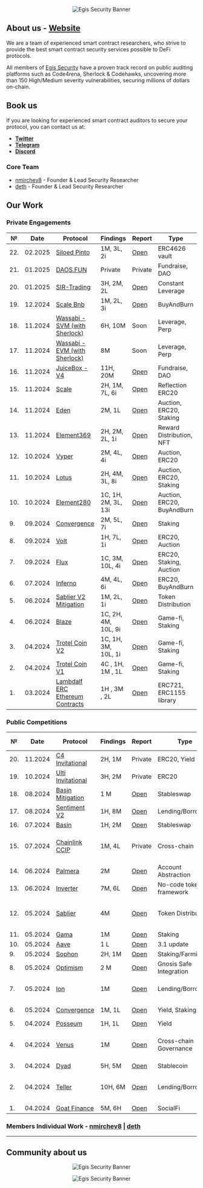 
<p align="center">
    <img src="egis_banner.png" alt="Egis Security Banner">
</p>

## About us - [Website](https://www.egissec.com/)

We are a team of experienced smart contract researchers, who strive to provide the best smart contract security services possible to DeFi protocols.

All members of [Egis Security](https://twitter.com/EgisSec) have a proven track record on public auditing platforms such as Code4rena, Sherlock & Codehawks, uncovering more than 150 High/Medium severity vulnerabilities, securing millions of dollars on-chain.

## Book us

If you are looking for experienced smart contract auditors to secure your protocol, you can contact us at:

- [**Twitter**](https://twitter.com/dethSCA)
- [**Telegram**](https://t.me/dethSCA)
- [**Discord**](https://discordapp.com/users/348387992974393355)


### Core Team 
- [nmirchev8](https://twitter.com/nmirchev8) - Founder & Lead Security Researcher
- [deth](https://twitter.com/dethSCA) - Founder & Lead Security Researcher

## Our Work
### Private Engagements
| №  | Date    |  Protocol                                      | Findings                   | Report     |     Type |
|--- |---------|-----------------------------------------------|-----------------------------|------------|----------|
| 22. | 02.2025 | [Siloed Pinto]() | 1M, 3L, 2i | [Open](./reports/SiloedPinto.pdf) | ERC4626 vault |
| 21. | 01.2025 | [DAOS.FUN](https://www.daos.fun/) | Private | Private | Fundraise, DAO |
| 20. | 01.2025 | [SIR-Trading](https://docs.sir.trading/) | 3H, 2M, 2L | [Open](./reports/SIR-Trading.pdf) | Constant Leverage |
| 19. | 12.2024 | [Scale Bnb](None) | 1M, 2L, 3i | [Open](./reports/ScaleBnb.pdf) | BuyAndBurn |
| 18. | 11.2024 | [Wassabi - SVM (with Sherlock)](Soon) | 6H, 10M | Soon | Leverage, Perp |
| 17. | 11.2024 | [Wassabi - EVM (with Sherlock)](Soon) | 8M | Soon | Leverage, Perp |
| 16. | 11.2024 | [JuiceBox - V4](https://juicebox.money/) | 11H, 20M | [Open](https://github.com/TheSyntegrity/Juicebox_V4_Findings/issues?q=is%3Aissue%20state%3Aclosed) | Fundraise, DAO |
| 15. | 11.2024 | [Scale](https://zibars-organization.gitbook.io/scale) | 2H, 1M, 7L, 6i | [Open](./reports/Scale.pdf) | Reflection ERC20 |
| 14. | 11.2024 | [Eden](https://eden-2.gitbook.io/eden) | 2M, 1L | [Open](./reports/Eden.pdf) | Auction, ERC20, Staking |
| 13. | 11.2024 | [Element369](https://docs.helios-hlx.win/element-369/) | 2H, 2M, 2L, 1i | [Open](./reports/Element369.pdf) | Reward Distribution, NFT |
| 12. | 10.2024 | [Vyper](None) | 2M, 4L, 4i | [Open](./reports/Vyper.pdf) | Auction, ERC20 |
| 11. | 10.2024 | [Lotus](https://x.com/LotusXDeFi) | 2H, 4M, 3L, 8i | [Open](./reports/Lotus.pdf) | Auction, ERC20, Staking |
| 10. | 10.2024 | [Element280](https://docs.helios-hlx.win/element280) | 1C, 1H, 2M, 3L, 13i | [Open](./reports/Element280.pdf) | Auction, ERC20, BuyAndBurn |
| 9. | 09.2024 | [Convergence](https://x.com/Convergence_fi) | 2M, 5L, 7i | [Open](./reports/Convergence.pdf) | Staking |
| 8. | 09.2024 | [Volt](https://docs.volt.win/) | 1H, 7L, 1i | [Open](./reports/Volt.pdf) | ERC20, Auction |
| 7. | 09.2024 | [Flux](https://flare-4.gitbook.io/flux-protocol) | 1C, 3M, 10L, 4i | [Open](./reports/Flux.pdf) | ERC20, Staking, Auction |
| 6. | 07.2024 | [Inferno](https://docs.inferno.win/inferno) | 4M, 4L, 6i | [Open](./reports/Inferno.pdf) | ERC20, BuyAndBurn |
| 5. | 06.2024 | [Sablier V2 Mitigation](https://sablier.com/) | 1M, 2L, 1i | [Open](./reports/SablierMitigation.pdf) | Token Distribution |
| 4. | 06.2024 | [Blaze](https://www.titanblaze.win/) | 1C, 2H, 4M, 10L, 9i | [Open](./reports/Blaze.pdf) | Game-fi, Staking |
| 3. | 04.2024 | [Trotel Coin V2](https://www.trotelcoin.com/) | 1C, 1H, 3M, 10L, 1i        |[Open](./reports/Trotel-coin-v2.pdf) | Game-fi, Staking | 
| 2. | 04.2024 | [Trotel Coin V1](https://www.trotelcoin.com/) | 4C , 1H, 1M , 1L           |[Open](./reports/Trotel-coin-v1.pdf) | Game-fi, Staking | 
| 1. | 03.2024 | [Lambdalf ERC Ethereum Contracts](https://github.com/lambdalf-dev/ethereum-contracts) | 1H , 3M , 2L |[Open](./reports/Lambdalf-contracts.pdf) | ERC721, ERC1155 library | 

### Public Competitions

| № | Date | Protocol |  Findings | Report | Type | Competition Platform | More Details |
|--------|----------|------|-------------|-----------|------|------|------|
| 20. | 11.2024 | [C4 Invitational](https://code4rena.com/audits/2024-10-audit-459-invitational) | 2H, 1M | Private | ERC20, Yield | Code4rena | 4th place |
| 19. | 10.2024 | [Ulti Invitational](https://code4rena.com/audits/2024-08-basin-invitational) | 3H, 2M | Private | ERC20 | Code4rena | 🥈 place |
| 18. | 08.2024 | [Basin Mitigation](https://code4rena.com/audits/2024-08-basin-invitational) | 1 М | [Open](https://code4rena.com/reports/2024-08-basin) | Stableswap | Code4rena | 🥇 place |
| 17. | 08.2024 | [Sentiment V2](https://audits.sherlock.xyz/contests/349) | 1H, 8M | [Open](https://audits.sherlock.xyz/contests/349?filter=results) | Lending/Borrowing | Shrelock | |
| 16. | 07.2024 | [Basin](https://code4rena.com/audits/2024-07-basin) | 1H, 2M | [Open](https://code4rena.com/reports/2024-07-basin) | Stableswap | Code4rena | 🥇 place |
| 15. | 07.2024 | [Chainlink CCIP](https://codehawks.cyfrin.io/c/2024-07-CL-CCIP) | 1M, 4L | Private | Cross-chain | Code Hawks | 🥈 place, Best coverage overall|
| 14. | 06.2024 | [Palmera](https://app.hats.finance/audit-competitions/palmera-0x5fee7541ddcd51ba9f4af606f87b2c42eea655be/rewards) | 2M | [Open](https://github.com/hats-finance/Palmera-0x5fee7541ddcd51ba9f4af606f87b2c42eea655be/labels/medium) | Account Abstraction | Hats | 🥈 place |
| 13. | 06.2024 | [Inverter](https://app.hats.finance/audit-competitions/inverter-network-0xe47e52c4fea05e555920f1dcdcc6fb8eca103eeb/rewards) | 7M, 6L | [Open](https://github.com/hats-finance/Inverter-Network-0xe47e52c4fea05e555920f1dcdcc6fb8eca103eeb/labels/medium) | No-code token framework |  Hats | 🥇 place |
| 12.  | 05.2024 | [Sablier](https://www.codehawks.com/contests/clvb9njmy00012dqjyaavpl44) | 4M | [Open](https://codehawks.cyfrin.io/c/2024-05-Sablier/results?lt=contest&page=1&sc=reward&sj=reward&t=report) | Token Distribution |  Code Hawks |🥇 place, 100% H/M found |
| 11. | 05.2024 | [Gama](https://audits.sherlock.xyz/contests/330) | 1M | [Open](https://audits.sherlock.xyz/contests/330/report) | Staking |  Sherlock | 🥉 place |
| 10.  | 05.2024 | [Аave](https://cantina.xyz/competitions/5ffcedec-7e2e-4717-a3e4-e9041ca541c2) | 1 L | [Open](./reports/competitions/aave.md) | 3.1 update |  Cantina | Top 10 |
| 9.  | 05.2024 | [Sophon](https://audits.sherlock.xyz/contests/376) | 2H, 1M | [Open](https://audits.sherlock.xyz/contests/376/report) | Staking/Farming |  Sherlock |🥇 place |
| 8.  | 05.2024 | [Optimism](https://cantina.xyz/competitions/d47f8096-8858-437d-a9f5-2fe85ac9b95e) | 2 М | [Open](https://cantina.xyz/portfolio/1b6a9e55-49a8-46e9-8272-a849fd60fcc4) | Gnosis Safe Integration |  Cantina | Тop 10 |
| 7.  | 05.2024 | [Ion](https://x.com/ShieldifySec/status/1785231013376876595) | 1M | [Open](./reports/competitions/ion.md) | Lending/Borrowing |   Sheldify | 🥇 place, the only valid M |
| 6.  | 05.2024 | [Convergence](https://x.com/ShieldifySec/status/1788133361917034993) | 1M, 1L | [Open](./reports/competitions/convergence.md) | Yield, Staking |   Hats Finance | 🥇 place|
| 5.  | 04.2024 | [Posseum](https://x.com/ShieldifySec/status/1788133361917034993) | 1H, 1L | [Open](./reports/competitions/posseum.md) | Yield |   Sheldify | 🥈 place|
| 4. | 04.2024 | [Venus](https://cantina.xyz/competitions/ddf86a5c-6f63-430f-aadc-d8742b4b1bcf) | 1M | [Open](./reports/competitions/venus.md)| Cross-chain Governance | Cantina |🥈 place, 100% H/M found |
| 3. | 04.2024 | [Dyad](https://code4rena.com/audits/2024-04-dyad#top) |  5H, 5M | [Open](https://code4rena.com/reports/2024-04-dyad) | Stablecoin | Code4rena| Top 20 |
| 2. | 04.2024 | [Teller](https://audits.sherlock.xyz/contests/295) | 10H, 6M | [Open](https://audits.sherlock.xyz/contests/295/report)| Lending/Borrowing | Sherlock| 🥇 place 10/12 H's found |
| 1. | 04.2024| [Goat Finance](https://cantina.xyz/competitions/f214cf86-cc80-40c0-a70b-e9bb25d7ac80)|  5M, 6H | [Open](https://cantina.xyz/portfolio/404911dd-3a50-4b63-90d4-e0b9164a34a5) | SocialFi | Cantina | 4th place|


### Members Individual Work - [nmirchev8](https://github.com/NicolaMirchev/audits) | [deth](https://github.com/0xdeth)


---

## Community about us

<p align="center">
    <img src="community_collage_1.png" alt="Egis Security Banner">
</p>
<p align="center">
    <img src="community_collage_2.png" alt="Egis Security Banner">
</p>



